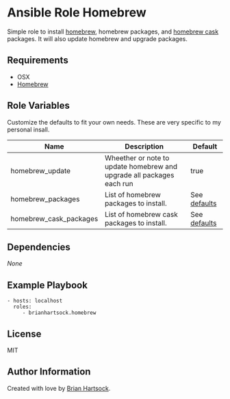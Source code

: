 Ansible Role Homebrew
=========

Simple role to install [homebrew](http://brew.sh), homebrew packages, and [homebrew cask](https://caskroom.github.io) packages. It will also update homebrew and upgrade packages.

Requirements
------------

- OSX
- [Homebrew](http://brew.sh)

Role Variables
--------------

Customize the defaults to fit your own needs. These are very specific to my personal insall.

|Name|Description|Default|
|----|-----------|-------|
|homebrew_update|Wheether or note to update homebrew and upgrade all packages each run|true|
|homebrew_packages|List of homebrew packages to install.|See [defaults](defaults/main.yml)|
|homebrew_cask_packages|List of homebrew cask packages to install.|See [defaults](defaults/main.yml)|

Dependencies
------------

_None_

Example Playbook
----------------

    - hosts: localhost
      roles:
         - brianhartsock.homebrew

License
-------

MIT

Author Information
------------------

Created with love by [Brian Hartsock](http://blog.brianhartsock.com).
